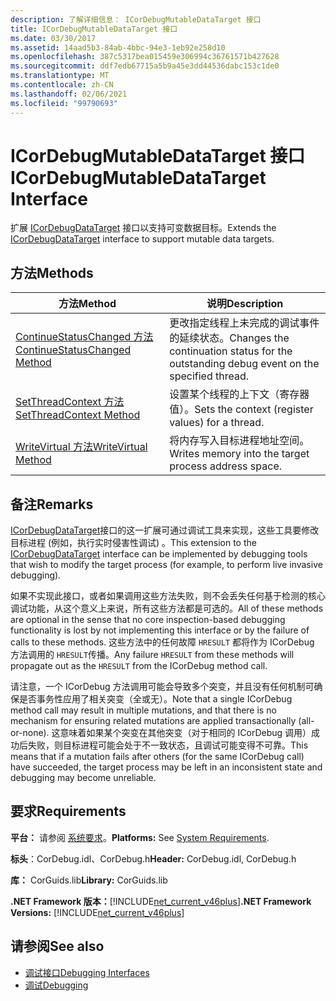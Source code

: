 ```yaml
---
description: 了解详细信息： ICorDebugMutableDataTarget 接口
title: ICorDebugMutableDataTarget 接口
ms.date: 03/30/2017
ms.assetid: 14aad5b3-84ab-4bbc-94e3-1eb92e258d10
ms.openlocfilehash: 387c5317bea015459e306994c36761571b427628
ms.sourcegitcommit: ddf7edb67715a5b9a45e3dd44536dabc153c1de0
ms.translationtype: MT
ms.contentlocale: zh-CN
ms.lasthandoff: 02/06/2021
ms.locfileid: "99790693"
---
```

# <a name="icordebugmutabledatatarget-interface"></a><span data-ttu-id="0aaa8-103">ICorDebugMutableDataTarget 接口</span><span class="sxs-lookup"><span data-stu-id="0aaa8-103">ICorDebugMutableDataTarget Interface</span></span>

<span data-ttu-id="0aaa8-104">扩展 [ICorDebugDataTarget](icordebugdatatarget-interface.md) 接口以支持可变数据目标。</span><span class="sxs-lookup"><span data-stu-id="0aaa8-104">Extends the [ICorDebugDataTarget](icordebugdatatarget-interface.md) interface to support mutable data targets.</span></span>  
  
## <a name="methods"></a><span data-ttu-id="0aaa8-105">方法</span><span class="sxs-lookup"><span data-stu-id="0aaa8-105">Methods</span></span>  
  
|<span data-ttu-id="0aaa8-106">方法</span><span class="sxs-lookup"><span data-stu-id="0aaa8-106">Method</span></span>|<span data-ttu-id="0aaa8-107">说明</span><span class="sxs-lookup"><span data-stu-id="0aaa8-107">Description</span></span>|  
|------------|-----------------|  
|[<span data-ttu-id="0aaa8-108">ContinueStatusChanged 方法</span><span class="sxs-lookup"><span data-stu-id="0aaa8-108">ContinueStatusChanged Method</span></span>](icordebugmutabledatatarget-continuestatuschanged-method.md)|<span data-ttu-id="0aaa8-109">更改指定线程上未完成的调试事件的延续状态。</span><span class="sxs-lookup"><span data-stu-id="0aaa8-109">Changes the continuation status for the outstanding debug event on the specified thread.</span></span>|  
|[<span data-ttu-id="0aaa8-110">SetThreadContext 方法</span><span class="sxs-lookup"><span data-stu-id="0aaa8-110">SetThreadContext Method</span></span>](icordebugmutabledatatarget-setthreadcontext-method.md)|<span data-ttu-id="0aaa8-111">设置某个线程的上下文（寄存器值）。</span><span class="sxs-lookup"><span data-stu-id="0aaa8-111">Sets the context (register values) for a thread.</span></span>|  
|[<span data-ttu-id="0aaa8-112">WriteVirtual 方法</span><span class="sxs-lookup"><span data-stu-id="0aaa8-112">WriteVirtual Method</span></span>](icordebugmutabledatatarget-writevirtual-method.md)|<span data-ttu-id="0aaa8-113">将内存写入目标进程地址空间。</span><span class="sxs-lookup"><span data-stu-id="0aaa8-113">Writes memory into the target process address space.</span></span>|  
  
## <a name="remarks"></a><span data-ttu-id="0aaa8-114">备注</span><span class="sxs-lookup"><span data-stu-id="0aaa8-114">Remarks</span></span>  

 <span data-ttu-id="0aaa8-115">[ICorDebugDataTarget](icordebugdatatarget-interface.md)接口的这一扩展可通过调试工具来实现，这些工具要修改目标进程 (例如，执行实时侵害性调试) 。</span><span class="sxs-lookup"><span data-stu-id="0aaa8-115">This extension to the [ICorDebugDataTarget](icordebugdatatarget-interface.md) interface can be implemented by debugging tools that wish to modify the target process (for example, to perform live invasive debugging).</span></span>  
  
 <span data-ttu-id="0aaa8-116">如果不实现此接口，或者如果调用这些方法失败，则不会丢失任何基于检测的核心调试功能，从这个意义上来说，所有这些方法都是可选的。</span><span class="sxs-lookup"><span data-stu-id="0aaa8-116">All of these methods are optional in the sense that no core inspection-based debugging functionality is lost by not implementing this interface or by the failure of calls to these methods.</span></span>  <span data-ttu-id="0aaa8-117">这些方法中的任何故障 `HRESULT` 都将作为 ICorDebug 方法调用的 `HRESULT`传播。</span><span class="sxs-lookup"><span data-stu-id="0aaa8-117">Any failure `HRESULT` from these methods will propagate out as the `HRESULT` from the ICorDebug method call.</span></span>  
  
 <span data-ttu-id="0aaa8-118">请注意，一个 ICorDebug 方法调用可能会导致多个突变，并且没有任何机制可确保是否事务性应用了相关突变（全或无）。</span><span class="sxs-lookup"><span data-stu-id="0aaa8-118">Note that a single ICorDebug method call may result in multiple mutations, and that there is no mechanism for ensuring related mutations are applied transactionally (all-or-none).</span></span>  <span data-ttu-id="0aaa8-119">这意味着如果某个突变在其他突变（对于相同的 ICorDebug 调用）成功后失败，则目标进程可能会处于不一致状态，且调试可能变得不可靠。</span><span class="sxs-lookup"><span data-stu-id="0aaa8-119">This means that if a mutation fails after others (for the same ICorDebug call) have succeeded, the target process may be left in an inconsistent state and debugging may become unreliable.</span></span>  
  
## <a name="requirements"></a><span data-ttu-id="0aaa8-120">要求</span><span class="sxs-lookup"><span data-stu-id="0aaa8-120">Requirements</span></span>  

 <span data-ttu-id="0aaa8-121">**平台：** 请参阅 [系统要求](../../get-started/system-requirements.md)。</span><span class="sxs-lookup"><span data-stu-id="0aaa8-121">**Platforms:** See [System Requirements](../../get-started/system-requirements.md).</span></span>  
  
 <span data-ttu-id="0aaa8-122">**标头**：CorDebug.idl、CorDebug.h</span><span class="sxs-lookup"><span data-stu-id="0aaa8-122">**Header:** CorDebug.idl, CorDebug.h</span></span>  
  
 <span data-ttu-id="0aaa8-123">**库：** CorGuids.lib</span><span class="sxs-lookup"><span data-stu-id="0aaa8-123">**Library:** CorGuids.lib</span></span>  
  
 <span data-ttu-id="0aaa8-124">**.NET Framework 版本：**[!INCLUDE[net_current_v46plus](../../../../includes/net-current-v46plus-md.md)]</span><span class="sxs-lookup"><span data-stu-id="0aaa8-124">**.NET Framework Versions:** [!INCLUDE[net_current_v46plus](../../../../includes/net-current-v46plus-md.md)]</span></span>  
  
## <a name="see-also"></a><span data-ttu-id="0aaa8-125">请参阅</span><span class="sxs-lookup"><span data-stu-id="0aaa8-125">See also</span></span>

- [<span data-ttu-id="0aaa8-126">调试接口</span><span class="sxs-lookup"><span data-stu-id="0aaa8-126">Debugging Interfaces</span></span>](debugging-interfaces.md)
- [<span data-ttu-id="0aaa8-127">调试</span><span class="sxs-lookup"><span data-stu-id="0aaa8-127">Debugging</span></span>](index.md)

